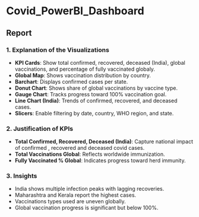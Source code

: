 # Covid_PowerBI_Dashboard

## Report  

### 1. Explanation of the Visualizations  
- **KPI Cards**: Show total confirmed, recovered, deceased (India), global vaccinations, and percentage of fully vaccinated globaly.  
- **Global Map**: Shows vaccination distribution by country.  
- **Barchart**: Displays confirmed cases per state.  
- **Donut Chart**: Shows share of global vaccinations by vaccine type.  
- **Gauge Chart**: Tracks progress toward 100% vaccination goal.  
- **Line Chart (India)**: Trends of confirmed, recovered, and deceased cases.  
- **Slicers**: Enable filtering by date, country, WHO region, and state.  

### 2. Justification of KPIs  
- **Total Confirmed, Recovered, Deceased (India)**: Capture national impact of confirmed , recovered and deceased covid cases.  
- **Total Vaccinations Global**: Reflects worldwide immunization.  
- **Fully Vaccinated % Global**: Indicates progress toward herd immunity.  

### 3. Insights  
- India shows multiple infection peaks with lagging recoveries.  
- Maharashtra and Kerala report the highest cases.  
- Vaccinations types used are uneven globally.  
- Global vaccination progress is significant but below 100%.  
